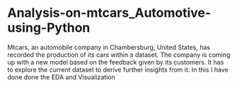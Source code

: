 # Analysis-on-mtcars_Automotive-using-Python
Mtcars, an automobile company in Chambersburg, United States, has recorded the production of its cars within a dataset. The company is coming up with a new model based on the feedback given by its customers. It has to explore the current dataset to derive further insights from it. In this  I have done done the EDA and Visualization
